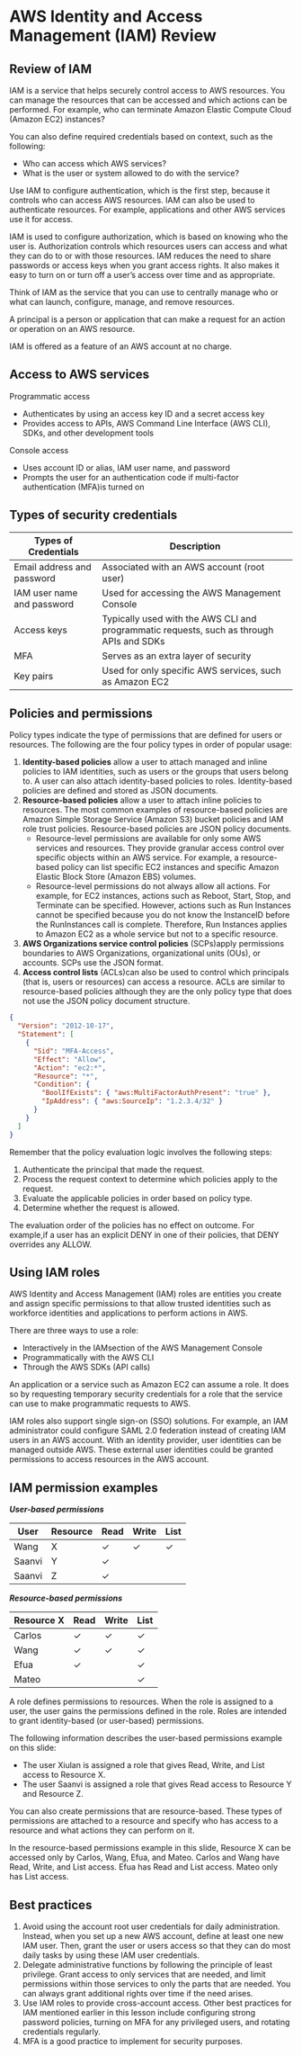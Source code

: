 # AWS Identity and Access Management (IAM) Review

## Review of IAM

IAM is a service that helps securely control access to AWS resources. You can manage the resources that can be accessed and which actions can be performed. For example, who can terminate Amazon Elastic Compute Cloud (Amazon EC2) instances?

You can also define required credentials based on context, such as the following:

- Who can access which AWS services?
- What is the user or system allowed to do with the service?

Use IAM to configure authentication, which is the first step, because it controls who can access AWS resources. IAM can also be used to authenticate resources. For example, applications and other AWS services use it for access.

IAM is used to configure authorization, which is based on knowing who the user is. Authorization controls which resources users can access and what they can do to or with those resources. IAM reduces the need to share passwords or access keys when you grant access rights. It also makes it easy to turn on or turn off a user’s access over time and as appropriate.

Think of IAM as the service that you can use to centrally manage who or what can launch, configure, manage, and remove resources.

A principal is a person or application that can make a request for an action or operation on an AWS resource.

IAM is offered as a feature of an AWS account at no charge.

## Access to AWS services

Programmatic access

- Authenticates by using an access key ID and a secret access key
- Provides access to APIs, AWS Command Line Interface (AWS CLI), SDKs, and other development tools

Console access

- Uses account ID or alias, IAM user name, and password
- Prompts the user for an authentication code if multi-factor authentication (MFA)is turned on

## Types of security credentials

| Types of Credentials          | Description                                                   |
|------------------------------|---------------------------------------------------------------|
| Email address and password   | Associated with an AWS account (root user)                     |
| IAM user name and password   | Used for accessing the AWS Management Console                  |
| Access keys                  | Typically used with the AWS CLI and programmatic requests, such as through APIs and SDKs |
| MFA                          | Serves as an extra layer of security                           |
| Key pairs                    | Used for only specific AWS services, such as Amazon EC2        |

## Policies and permissions

Policy types indicate the type of permissions that are defined for users or resources. The following are the four policy types in order of popular usage:

1. **Identity-based policies** allow a user to attach managed and inline policies to IAM identities, such as users or the groups that users belong to. A user can also attach identity-based policies to roles. Identity-based policies are defined and stored as JSON documents.
2. **Resource-based policies** allow a user to attach inline policies to resources. The most common examples of resource-based policies are Amazon Simple Storage Service (Amazon S3) bucket policies and IAM role trust policies. Resource-based policies are JSON policy documents.
    - Resource-level permissions are available for only some AWS services and resources. They provide granular access control over specific objects within an AWS service. For example, a resource-based policy can list specific EC2 instances and specific Amazon Elastic Block Store (Amazon EBS) volumes.
    - Resource-level permissions do not always allow all actions. For example, for EC2 instances, actions such as Reboot, Start, Stop, and Terminate can be specified. However, actions such as Run Instances cannot be specified because you do not know the InstanceID before the RunInstances call is complete. Therefore, Run Instances applies to Amazon EC2 as a whole service but not to a specific resource.
3. **AWS Organizations service control policies** (SCPs)apply permissions boundaries to AWS Organizations, organizational units (OUs), or accounts. SCPs use the JSON format.
4. **Access control lists** (ACLs)can also be used to control which principals (that is, users or resources) can access a resource. ACLs are similar to resource-based policies although they are the only policy type that does not use the JSON policy document structure.

```JSON
{
  "Version": "2012-10-17",
  "Statement": [
    {
      "Sid": "MFA-Access",
      "Effect": "Allow",
      "Action": "ec2:*",
      "Resource": "*",
      "Condition": {
        "BoolIfExists": { "aws:MultiFactorAuthPresent": "true" },
        "IpAddress": { "aws:SourceIp": "1.2.3.4/32" }
      }
    }
  ]
}
```

Remember that the policy evaluation logic involves the following steps:

1. Authenticate the principal that made the request.
2. Process the request context to determine which policies apply to the request.
3. Evaluate the applicable policies in order based on policy type.
4. Determine whether the request is allowed.

The evaluation order of the policies has no effect on outcome. For example,if a user has an explicit DENY in one of their policies, that DENY overrides any ALLOW.

## Using IAM roles

AWS Identity and Access Management (IAM) roles are entities you create and assign specific permissions to that allow trusted identities such as workforce identities and applications to perform actions in AWS.

There are three ways to use a role:

- Interactively in the IAMsection of the AWS Management Console
- Programmatically with the AWS CLI
- Through the AWS SDKs (API calls)

An application or a service such as Amazon EC2 can assume a role. It does so by requesting temporary security credentials for a role that the service can use to make programmatic requests to AWS.

IAM roles also support single sign-on (SSO) solutions. For example, an IAM administrator could configure SAML 2.0 federation instead of creating IAM users in an AWS account. With an identity provider, user identities can be managed outside AWS. These external user identities could be granted permissions to access resources in the AWS account.

## IAM permission examples

***User-based permissions***

| User  | Resource | Read | Write | List |
|-------|----------|------|-------|------|
| Wang  | X        | ✓    | ✓     | ✓    |
| Saanvi| Y        | ✓    |       |      |
| Saanvi| Z        | ✓    |       |      |

***Resource-based permissions***

| Resource X  | Read  | Write  | List  |
|---------------|-------|-------|-------|
| Carlos      | ✓  | ✓  | ✓  |
| Wang          | ✓  | ✓  | ✓  |
| Efua          | ✓  |       | ✓  |
| Mateo          |       |       | ✓  |

A role defines permissions to resources. When the role is assigned to a user, the user gains the permissions defined in the role. Roles are intended to grant identity-based (or user-based) permissions.

The following information describes the user-based permissions example on this slide:

- The user Xiulan is assigned a role that gives Read, Write, and List access to Resource X.
- The user Saanvi is assigned a role that gives Read access to Resource Y and Resource Z.

You can also create permissions that are resource-based. These types of permissions are attached to a resource and specify who has access to a resource and what actions they can perform on it.

In the resource-based permissions example in this slide, Resource X can be accessed only by Carlos, Wang, Efua, and Mateo. Carlos and Wang have Read, Write, and List access. Efua has Read and List access. Mateo only has List access.

## Best practices

1. Avoid using the account root user credentials for daily administration. Instead, when you set up a new AWS account, define at least one new IAM user. Then, grant the user or users access so that they can do most daily tasks by using these IAM user credentials.
2. Delegate administrative functions by following the principle of least privilege. Grant access to only services that are needed, and limit permissions within those services to only the parts that are needed. You can always grant additional rights over time if the need arises.
3. Use IAM roles to provide cross-account access. Other best practices for IAM mentioned earlier in this lesson include configuring strong password policies, turning on MFA for any privileged users, and rotating credentials regularly.
4. MFA is a good practice to implement for security purposes.
